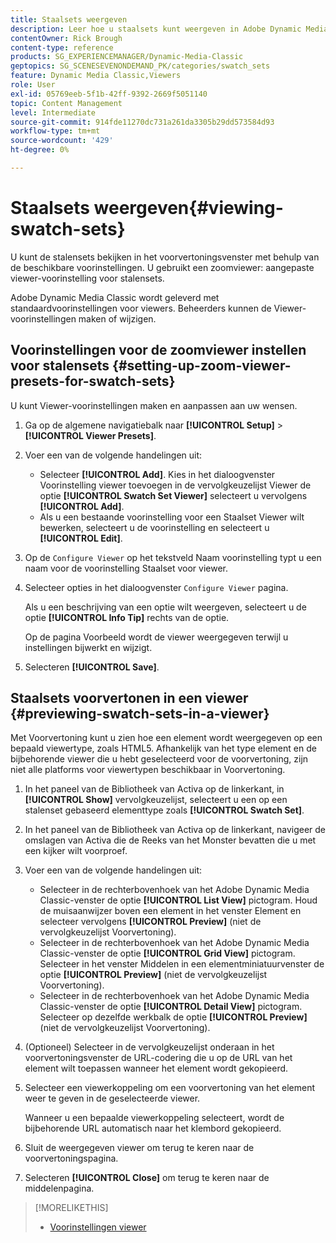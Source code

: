 ```yaml
---
title: Staalsets weergeven
description: Leer hoe u staalsets kunt weergeven in Adobe Dynamic Media Classic.
contentOwner: Rick Brough
content-type: reference
products: SG_EXPERIENCEMANAGER/Dynamic-Media-Classic
geptopics: SG_SCENESEVENONDEMAND_PK/categories/swatch_sets
feature: Dynamic Media Classic,Viewers
role: User
exl-id: 05769eeb-5f1b-42ff-9392-2669f5051140
topic: Content Management
level: Intermediate
source-git-commit: 914fde11270dc731a261da3305b29dd573584d93
workflow-type: tm+mt
source-wordcount: '429'
ht-degree: 0%

---
```


# Staalsets weergeven{#viewing-swatch-sets}

U kunt de stalensets bekijken in het voorvertoningsvenster met behulp van de beschikbare voorinstellingen. U gebruikt een zoomviewer: aangepaste viewer-voorinstelling voor stalensets.

Adobe Dynamic Media Classic wordt geleverd met standaardvoorinstellingen voor viewers. Beheerders kunnen de Viewer-voorinstellingen maken of wijzigen.

## Voorinstellingen voor de zoomviewer instellen voor stalensets {#setting-up-zoom-viewer-presets-for-swatch-sets}

U kunt Viewer-voorinstellingen maken en aanpassen aan uw wensen.

1. Ga op de algemene navigatiebalk naar **[!UICONTROL Setup]** > **[!UICONTROL Viewer Presets]**.
1. Voer een van de volgende handelingen uit:

   * Selecteer **[!UICONTROL Add]**. Kies in het dialoogvenster Voorinstelling viewer toevoegen in de vervolgkeuzelijst Viewer de optie **[!UICONTROL Swatch Set Viewer]** selecteert u vervolgens **[!UICONTROL Add]**.
   * Als u een bestaande voorinstelling voor een Staalset Viewer wilt bewerken, selecteert u de voorinstelling en selecteert u **[!UICONTROL Edit]**.

1. Op de `Configure Viewer` op het tekstveld Naam voorinstelling typt u een naam voor de voorinstelling Staalset voor viewer.
1. Selecteer opties in het dialoogvenster `Configure Viewer` pagina.

   Als u een beschrijving van een optie wilt weergeven, selecteert u de optie **[!UICONTROL Info Tip]** rechts van de optie.

   Op de pagina Voorbeeld wordt de viewer weergegeven terwijl u instellingen bijwerkt en wijzigt.

1. Selecteren **[!UICONTROL Save]**.

## Staalsets voorvertonen in een viewer {#previewing-swatch-sets-in-a-viewer}

Met Voorvertoning kunt u zien hoe een element wordt weergegeven op een bepaald viewertype, zoals HTML5. Afhankelijk van het type element en de bijbehorende viewer die u hebt geselecteerd voor de voorvertoning, zijn niet alle platforms voor viewertypen beschikbaar in Voorvertoning.

1. In het paneel van de Bibliotheek van Activa op de linkerkant, in **[!UICONTROL Show]** vervolgkeuzelijst, selecteert u een op een stalenset gebaseerd elementtype zoals **[!UICONTROL Swatch Set]**.
1. In het paneel van de Bibliotheek van Activa op de linkerkant, navigeer de omslagen van Activa die de Reeks van het Monster bevatten die u met een kijker wilt voorproef.
1. Voer een van de volgende handelingen uit:

   * Selecteer in de rechterbovenhoek van het Adobe Dynamic Media Classic-venster de optie **[!UICONTROL List View]** pictogram. Houd de muisaanwijzer boven een element in het venster Element en selecteer vervolgens **[!UICONTROL Preview]** (niet de vervolgkeuzelijst Voorvertoning).
   * Selecteer in de rechterbovenhoek van het Adobe Dynamic Media Classic-venster de optie **[!UICONTROL Grid View]** pictogram. Selecteer in het venster Middelen in een elementminiatuurvenster de optie **[!UICONTROL Preview]** (niet de vervolgkeuzelijst Voorvertoning).
   * Selecteer in de rechterbovenhoek van het Adobe Dynamic Media Classic-venster de optie **[!UICONTROL Detail View]** pictogram. Selecteer op dezelfde werkbalk de optie **[!UICONTROL Preview]** (niet de vervolgkeuzelijst Voorvertoning).

1. (Optioneel) Selecteer in de vervolgkeuzelijst onderaan in het voorvertoningsvenster de URL-codering die u op de URL van het element wilt toepassen wanneer het element wordt gekopieerd.
1. Selecteer een viewerkoppeling om een voorvertoning van het element weer te geven in de geselecteerde viewer.

   Wanneer u een bepaalde viewerkoppeling selecteert, wordt de bijbehorende URL automatisch naar het klembord gekopieerd.

1. Sluit de weergegeven viewer om terug te keren naar de voorvertoningspagina.
1. Selecteren **[!UICONTROL Close]** om terug te keren naar de middelenpagina.

>[!MORELIKETHIS]
>
>* [Voorinstellingen viewer](application-setup.md#viewer_presets)
